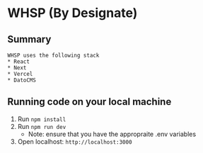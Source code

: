 # WHSP (By Designate)

## Summary
    WHSP uses the following stack
    * React
    * Next
    * Vercel
    * DatoCMS

## Running code on your local machine
1) Run `npm install`
2) Run `npm run dev`
   * Note: ensure that you have the appropraite .env variables
3) Open localhost: `http://localhost:3000`

